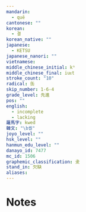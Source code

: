 ```yaml
---
mandarin:
  - quē
cantonese: ""
korean:
  - 결
korean_native: ""
japanese:
  - KETSU
japanese_nanori: ""
vietnamese:
middle_chinese_initial: kʰ
middle_chinese_final: iuᴇt
stroke_count: "10"
radical: 缶
skip_number: 1-6-4
grade_level: 先進
pos: ""
english:
  - incomplete
  - lacking
羅馬字: kwed
韓文: "\b퀃"
joyo_level: ""
hsk_level: ""
hanmun_edu_level: ""
danayo_id: 7477
mc_id: 1506
graphemic_classification: 叏
stand_in: 欠缺
aliases:
---
```


# Notes
